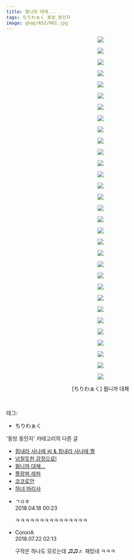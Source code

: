 ```yaml
---
title: 뭡니까 대체...
tags: ちりわぁく 동방_동인지
image: ghap/652/001.jpg
---
```

<div class="article">
<p style="text-align: center; clear: none; float: none;"><img src="{{ site.nasurl }}/ghap/652/001.jpg"/></p>
<p style="text-align: center; clear: none; float: none;"><img src="{{ site.nasurl }}/ghap/652/002.jpg"/></p>
<p style="text-align: center; clear: none; float: none;"><img src="{{ site.nasurl }}/ghap/652/003.jpg"/></p>
<p style="text-align: center; clear: none; float: none;"><img src="{{ site.nasurl }}/ghap/652/004.jpg"/></p>
<p style="text-align: center; clear: none; float: none;"><img src="{{ site.nasurl }}/ghap/652/005.jpg"/></p>
<p style="text-align: center; clear: none; float: none;"><img src="{{ site.nasurl }}/ghap/652/006.jpg"/></p>
<p style="text-align: center; clear: none; float: none;"><img src="{{ site.nasurl }}/ghap/652/007.jpg"/></p>
<p style="text-align: center; clear: none; float: none;"><img src="{{ site.nasurl }}/ghap/652/008.jpg"/></p>
<p style="text-align: center; clear: none; float: none;"><img src="{{ site.nasurl }}/ghap/652/009.jpg"/></p>
<p style="text-align: center; clear: none; float: none;"><img src="{{ site.nasurl }}/ghap/652/010.jpg"/></p>
<p style="text-align: center; clear: none; float: none;"><img src="{{ site.nasurl }}/ghap/652/011.jpg"/></p>
<p style="text-align: center; clear: none; float: none;"><img src="{{ site.nasurl }}/ghap/652/012.jpg"/></p>
<p style="text-align: center; clear: none; float: none;"><img src="{{ site.nasurl }}/ghap/652/013.jpg"/></p>
<p style="text-align: center; clear: none; float: none;"><img src="{{ site.nasurl }}/ghap/652/014.jpg"/></p>
<p style="text-align: center; clear: none; float: none;"><img src="{{ site.nasurl }}/ghap/652/015.jpg"/></p>
<p style="text-align: center; clear: none; float: none;"><img src="{{ site.nasurl }}/ghap/652/016.jpg"/></p>
<p style="text-align: center; clear: none; float: none;"><img src="{{ site.nasurl }}/ghap/652/017.jpg"/></p>
<p style="text-align: center; clear: none; float: none;"><img src="{{ site.nasurl }}/ghap/652/018.jpg"/></p>
<p style="text-align: center; clear: none; float: none;"><img src="{{ site.nasurl }}/ghap/652/019.jpg"/></p>
<p style="text-align: center; clear: none; float: none;"><img src="{{ site.nasurl }}/ghap/652/020.jpg"/></p>
<p style="text-align: center; clear: none; float: none;"><img src="{{ site.nasurl }}/ghap/652/021.jpg"/></p>
<p style="text-align: center; clear: none; float: none;"><img src="{{ site.nasurl }}/ghap/652/022.jpg"/></p>
<p style="text-align: center; clear: none; float: none;"><img src="{{ site.nasurl }}/ghap/652/023.jpg"/></p>
<p style="text-align: center; clear: none; float: none;"><img src="{{ site.nasurl }}/ghap/652/024.jpg"/></p>
<p style="text-align: center; clear: none; float: none;"><img src="{{ site.nasurl }}/ghap/652/025.jpg"/></p>
<p style="text-align: center; clear: none; float: none;"><img src="{{ site.nasurl }}/ghap/652/026.jpg"/></p>
<p style="text-align: center; clear: none; float: none;"><img src="{{ site.nasurl }}/ghap/652/027.jpg"/></p>
<p style="text-align: center; clear: none; float: none;"><img src="{{ site.nasurl }}/ghap/652/028.jpg"/></p>
<p style="text-align: center; clear: none; float: none;"><img src="{{ site.nasurl }}/ghap/652/029.jpg"/></p>
<p style="text-align: center; clear: none; float: none;"><img src="{{ site.nasurl }}/ghap/652/030.jpg"/></p>
<p style="text-align: center; clear: none; float: none;"><img src="{{ site.nasurl }}/ghap/652/031.jpg"/></p>
<p style="text-align: center; clear: none; float: none;">[ちりわぁく] 뭡니까 대체</p>
<p><br/></p>
</div><div class="tagTrail">
<p>태그: </p>
<ul>
<li>ちりわぁく</li>
</ul>
</div><div class="another">
<p>'동방 동인지' 카테고리의 다른 글</p>
<ul>
<li><a href="/2016-07-03-ghap_654">힘내라 사나에 씨 &amp; 힘내라 사나에 짱</a></li>
<li><a href="/2016-07-03-ghap_653">넘칠듯한 감정으로!</a></li>
<li><a href="/2016-07-03-ghap_652">뭡니까 대체...</a></li>
<li><a href="/2016-07-03-ghap_651">플랑퍼 레퍼</a></li>
<li><a href="/2016-07-03-ghap_649">코코로안</a></li>
<li><a href="/2016-07-03-ghap_648">하녀 마리사</a></li>
</ul>
</div><div class="cb_module cb_fluid">
<div class="cb_wrt cb_profile">
<div class="comment">
<ul>
<li class="cb_thumb_off" id="comment15240526">
<div class="cb_comment_area">
<div class="cb_info_area">
<div class="cb_section">
<span class="cb_nick_name">ㄱㅁㅎ</span>
</div>
<div class="cb_section">
<span class="cb_date">2018.04.18 00:23 </span>
</div>
</div>
<div class="cb_dsc_comment">
<p class="cb_dsc">
											ㅋㅋㅋㅋㅋㅋㅋㅋㅋㅋㅋㅋㅋㅋㅋ
										</p>
</div>
</div></li>
<li class="cb_thumb_off" id="comment15291481">
<div class="cb_comment_area">
<div class="cb_info_area">
<div class="cb_section">
<span class="cb_nick_name">CoronA</span>
</div>
<div class="cb_section">
<span class="cb_date">2018.07.22 02:13 </span>
</div>
</div>
<div class="cb_dsc_comment">
<p class="cb_dsc">
											구작은 하나도 모르는데 ♫♫♬ 재밌네 ㅋㅋㅋ
										</p>
</div>
</div></li>
</ul>
</div>
</div><!-- commentList close -->
</div>